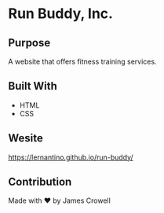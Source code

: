 # Run Buddy, Inc.

## Purpose
A website that offers fitness training services.

## Built With
* HTML
* CSS

## Wesite
https://lernantino.github.io/run-buddy/

## Contribution
Made with ♥ by James Crowell
